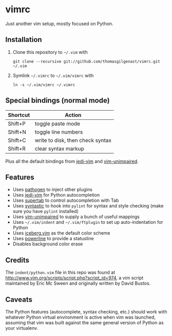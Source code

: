 vimrc
=====

Just another vim setup, mostly focused on Python.

Installation
------------

1. Clone this repository to `~/.vim` with

       git clone --recursive git://github.com/thomasgilgenast/vimrc.git ~/.vim

2. Symlink `~/.vimrc` to `~/.vim/vimrc` with

       ln -s ~/.vim/vimrc ~/.vimrc

Special bindings (normal mode)
------------------------------

| Shortcut | Action                           |
|----------|----------------------------------|
| Shift+P  | toggle paste mode                |
| Shift+N  | toggle line numbers              |
| Shift+C  | write to disk, then check syntax |
| Shift+R  | clear syntax markup              |

Plus all the default bindings from [jedi-vim](https://github.com/davidhalter/jedi-vim)
and [vim-unimpaired](https://github.com/tpope/vim-unimpaired).

Features
--------

- Uses [pathogen](https://github.com/tpope/vim-pathogen) to inject other plugins
- Uses [jedi-vim](https://github.com/davidhalter/jedi-vim) for Python
  autocompletion
- Uses [supertab](https://github.com/ervandew/supertab) to control
  autocompletion with Tab
- Uses [syntastic](https://github.com/scrooloose/syntastic) to hook into
  `pylint` for syntax and style checking (make sure you have `pylint` installed)
- Uses [vim-unimpaired](https://github.com/tpope/vim-unimpaired) to supply a
  bunch of useful mappings
- Uses `~/.vim/indent` and `~/.vim/ftplugin` to set up auto-indentation for Python
- Uses [iceberg.vim](https://github.com/cocopon/iceberg.vim) as the default color scheme
- Uses [powerline](https://github.com/powerline/powerline) to provide a statusline
- Disables background color erase

Credits
-------

The `indent/python.vim` file in this repo was found at http://www.vim.org/scripts/script.php?script_id=974,
a vim script maintained by Eric Mc Sween and originally written by David Bustos. 

Caveats
-------

The Python features (autocomplete, syntax checking, etc.) should work with whatever
Python virtual environment is active when vim was launched, assuming that vim was
built against the same general version of Python as your virtualenv.

